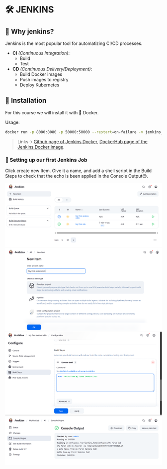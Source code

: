 <!-- https://gmv.udemy.com/course/jenkins-masterclass/learn/lecture/23825024#overview -->

# 🛠️ JENKINS

## 🤔 Why jenkins?
Jenkins is the most popular tool for automatizing CI/CD processes. 

- **CI** *(Continuous Integration)*: 
  - Build
  - Test
- **CD** *(Continuous Delivery/Deployment)*:
  - Build Docker images
  - Push images to registry
  - Deploy Kubernetes

## 🐋 Installation
For this course we will install it with 🐋 Docker.

Usage:
```sh
docker run -p 8080:8080 -p 50000:50000 --restart=on-failure -v jenkins_home:/var/jenkins_home jenkins/jenkins:lts-jdk17
```

> Links-> [Github page of Jenkins Docker](https://github.com/jenkinsci/docker), [DockerHub page of the Jenkins Docker image](https://hub.docker.com/r/jenkins/jenkins).

### 👷 Setting up our first Jenkins Job
Click create new Item. Give it a name, and add a shell script in the Build Steps to check that the echo is been applied in the Console Output😊.

![Image-0](./0.png)
![Image-1](./1.png)
![Image-2](./2.png)
![Image-3](./3.png)
